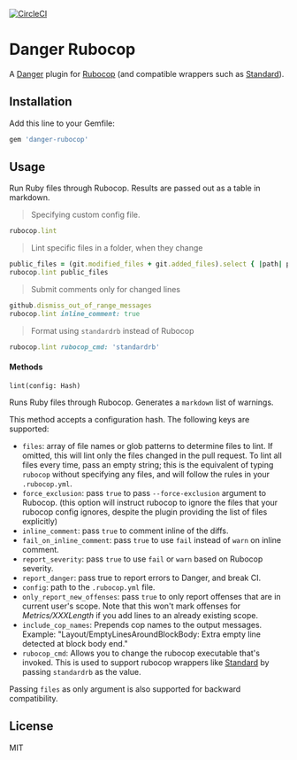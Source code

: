[![CircleCI](https://circleci.com/gh/ashfurrow/danger-rubocop.svg?style=svg)](https://circleci.com/gh/ashfurrow/danger-rubocop)

# Danger Rubocop

A [Danger](https://github.com/danger/danger) plugin for [Rubocop](https://github.com/bbatsov/rubocop) (and compatible wrappers such as [Standard](https://github.com/testdouble/standard/)).

## Installation

Add this line to your Gemfile:

```rb
gem 'danger-rubocop'
```

## Usage

Run Ruby files through Rubocop.
Results are passed out as a table in markdown.


> Specifying custom config file.
```ruby
rubocop.lint
```

> Lint specific files in a folder, when they change

```ruby
public_files = (git.modified_files + git.added_files).select { |path| path.include?("/public/") }
rubocop.lint public_files
```

> Submit comments only for changed lines

```ruby
github.dismiss_out_of_range_messages
rubocop.lint inline_comment: true
```

> Format using `standardrb` instead of Rubocop

```ruby
rubocop.lint rubocop_cmd: 'standardrb'
```

#### Methods

`lint(config: Hash)`

Runs Ruby files through Rubocop. Generates a `markdown` list of warnings.

This method accepts a configuration hash.
The following keys are supported:

* `files`: array of file names or glob patterns to determine files to lint. If omitted, this will lint only the files changed in the pull request. To lint all files every time, pass an empty string; this is the equivalent of typing `rubocop` without specifying any files, and will follow the rules in your `.rubocop.yml`.
* `force_exclusion`: pass `true` to pass `--force-exclusion` argument to Rubocop.
  (this option will instruct rubocop to ignore the files that your rubocop config ignores,
  despite the plugin providing the list of files explicitly)
* `inline_comment`: pass `true` to comment inline of the diffs.
* `fail_on_inline_comment`: pass `true` to use `fail` instead of `warn` on inline comment.
* `report_severity`: pass `true` to use `fail` or `warn` based on Rubocop severity.
* `report_danger`: pass true to report errors to Danger, and break CI.
* `config`: path to the `.rubocop.yml` file.
* `only_report_new_offenses`: pass `true` to only report offenses that are in current user's scope.
   Note that this won't mark offenses for _Metrics/XXXLength_ if you add lines to an already existing scope.
* `include_cop_names`: Prepends cop names to the output messages. Example: "Layout/EmptyLinesAroundBlockBody: Extra empty line detected at block body end."
* `rubocop_cmd`: Allows you to change the rubocop executable that's invoked. This is used to support rubocop wrappers like [Standard](https://github.com/testdouble/standard/) by passing `standardrb` as the value.


Passing `files` as only argument is also supported for backward compatibility.

## License

MIT
